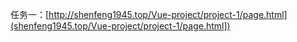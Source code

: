 任务一：[http://shenfeng1945.top/Vue-project/project-1/page.html](shenfeng1945.top/Vue-project/project-1/page.html])
